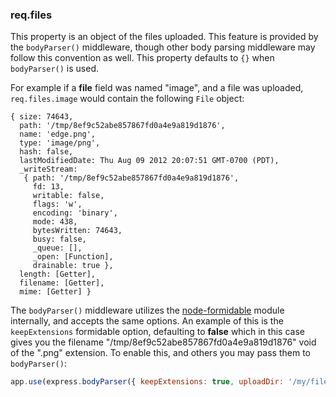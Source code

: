 <h3 id='req.files'>req.files</h3>

This property is an object of the files uploaded. This feature is provided by the `bodyParser()` middleware, though other body parsing middleware may follow this convention as well. This property defaults to `{}` when `bodyParser()` is used.

For example if a <strong>file</strong> field was named "image", and a file was uploaded, `req.files.image` would contain the following `File` object:

```
{ size: 74643,
  path: '/tmp/8ef9c52abe857867fd0a4e9a819d1876',
  name: 'edge.png',
  type: 'image/png',
  hash: false,
  lastModifiedDate: Thu Aug 09 2012 20:07:51 GMT-0700 (PDT),
  _writeStream:
   { path: '/tmp/8ef9c52abe857867fd0a4e9a819d1876',
     fd: 13,
     writable: false,
     flags: 'w',
     encoding: 'binary',
     mode: 438,
     bytesWritten: 74643,
     busy: false,
     _queue: [],
     _open: [Function],
     drainable: true },
  length: [Getter],
  filename: [Getter],
  mime: [Getter] }
```

The `bodyParser()` middleware utilizes the <a href="https://github.com/felixge/node-formidable">node-formidable</a> module internally, and accepts the same options. An example of this is the `keepExtensions` formidable option, defaulting to <strong>false</strong> which in this case gives you the filename "/tmp/8ef9c52abe857867fd0a4e9a819d1876" void of the ".png" extension. To enable this, and others you may pass them to `bodyParser()`:

```js
app.use(express.bodyParser({ keepExtensions: true, uploadDir: '/my/files' }));
```
